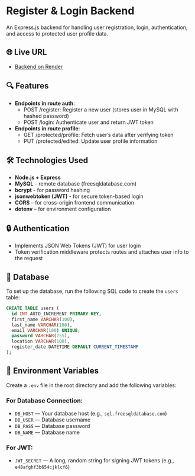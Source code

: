 # Register & Login Backend

An Express.js backend for handling user registration, login, authentication, and access to protected user profile data.

## 🌐 Live URL

- [Backend on Render](https://registerlogin-form-backend.onrender.com)

## 🔍 Features

- **Endpoints in route auth**:
  - POST /register: Register a new user (stores user in MySQL with hashed password)
  - POST /login: Authenticate user and return JWT token
- **Endpoints in route profile**:
  - GET /protected/profile: Fetch user’s data after verifying token
  - PUT /protected/edited: Update user profile information
 
## 🛠️ Technologies Used

- **Node.js + Express**
- **MySQL** - remote database (freesqldatabase.com)
- **bcrypt** - for password hashing
- **jsonwebtoken (JWT)** - for secure token-based login
- **CORS** – for cross-origin frontend communication
- **dotenv** – for environment configuration

## 🔒 Authentication

- Implements JSON Web Tokens (JWT) for user login
- Token verification middleware protects routes and attaches user info to the request

## 📁 Database

To set up the database, run the following SQL code to create the `users` table:

```sql
CREATE TABLE users (
  id INT AUTO_INCREMENT PRIMARY KEY,
  first_name VARCHAR(100),
  last_name VARCHAR(100),
  email VARCHAR(100) UNIQUE,
  password VARCHAR(255),
  location VARCHAR(100),
  register_date DATETIME DEFAULT CURRENT_TIMESTAMP
);
```

## 🔐 Environment Variables

Create a `.env` file in the root directory and add the following variables:

### For Database Connection:
- `DB_HOST` — Your database host (e.g., `sql.freesqldatabase.com`)
- `DB_USER` — Database username
- `DB_PASS` — Database password
- `DB_NAME` — Database name

### For JWT:
- `JWT_SECRET` — A long, random string for signing JWT tokens (e.g., `e48afghf3b654cjklcf6`)
 
